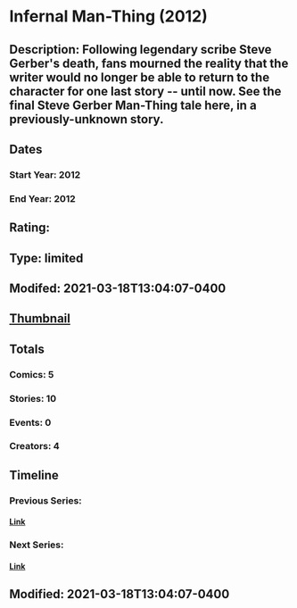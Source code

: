 # Infernal Man-Thing (2012)
## Description: Following legendary scribe Steve Gerber's death, fans mourned the reality that the writer would no longer be able to return to the character for one last story -- until now. See the final Steve Gerber Man-Thing tale here, in a previously-unknown story.
## Dates
### Start Year: 2012
### End Year: 2012
## Rating: 
## Type: limited
## Modifed: 2021-03-18T13:04:07-0400
## [Thumbnail](http://i.annihil.us/u/prod/marvel/i/mg/d/03/6053878634c5b.jpg)
## Totals
### Comics: 5
### Stories: 10
### Events: 0
### Creators: 4
## Timeline
### Previous Series: 
#### [Link]()
### Next Series: 
#### [Link]()
## Modified: 2021-03-18T13:04:07-0400